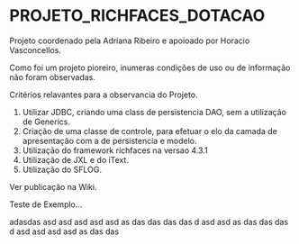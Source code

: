PROJETO_RICHFACES_DOTACAO
=========================



Projeto coordenado pela Adriana Ribeiro e apoioado por Horacio Vasconcellos.

Como foi um projeto pioreiro, inumeras condições de uso ou de informação não foram observadas.

Critérios relavantes para a observancia do Projeto.

1) Utilizar JDBC, criando uma class de persistencia DAO, sem a utilização de Generics.
2) Criação de uma classe de controle, para efetuar o elo da camada de apresentação com a de persistencia e modelo.
3) Utilização do framework richfaces na versao 4.3.1
4) Utilização de JXL e do iText.
5) Utilização do SFLOG.


Ver publicação na Wiki.



Teste de Exemplo...

adasdas
asd
asd
asd
asd
asd
as
das
das
das
das
d
asd
asd
as
das
das
das
d
asd
asd
asd
asd
as
das
das

